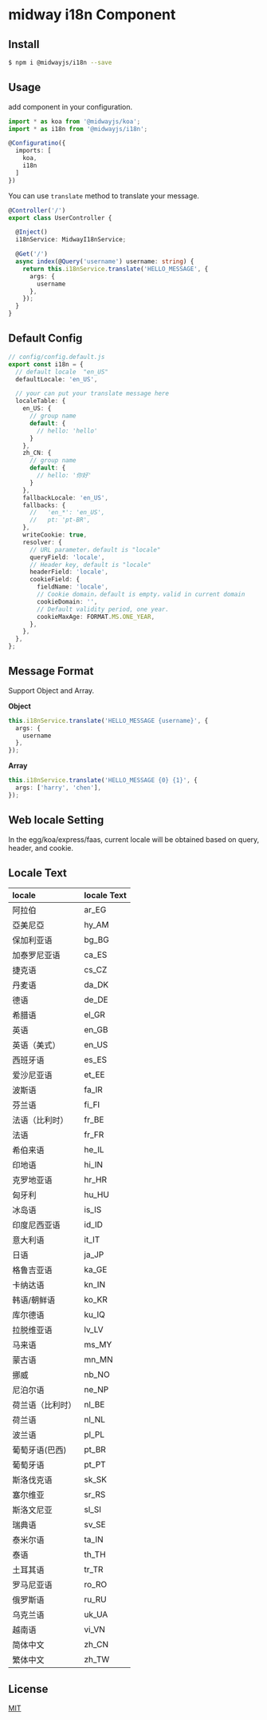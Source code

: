 # midway i18n Component

## Install

```bash
$ npm i @midwayjs/i18n --save
```

## Usage

add component in your configuration.

```ts
import * as koa from '@midwayjs/koa';
import * as i18n from '@midwayjs/i18n';

@Configuratino({
  imports: [
    koa,
    i18n
  ]
})
```

You can use `translate` method to translate your message.

```ts
@Controller('/')
export class UserController {

  @Inject()
  i18nService: MidwayI18nService;

  @Get('/')
  async index(@Query('username') username: string) {
    return this.i18nService.translate('HELLO_MESSAGE', {
      args: {
        username
      },
    });
  }
}

```

## Default Config

```ts
// config/config.default.js
export const i18n = {
  // default locale  "en_US"
  defaultLocale: 'en_US',

  // your can put your translate message here
  localeTable: {
    en_US: {
      // group name
      default: {
        // hello: 'hello'
      }
    },
    zh_CN: {
      // group name
      default: {
        // hello: '你好'
      }
    },
    fallbackLocale: 'en_US',
    fallbacks: {
      //   'en_*': 'en_US',
      //   pt: 'pt-BR',
    },
    writeCookie: true,
    resolver: {
      // URL parameter，default is "locale"
      queryField: 'locale',
      // Header key, default is "locale"
      headerField: 'locale',
      cookieField: {
        fieldName: 'locale',
        // Cookie domain，default is empty，valid in current domain
        cookieDomain: '',
        // Default validity period, one year.
        cookieMaxAge: FORMAT.MS.ONE_YEAR,
      },
    },
  },
};
```

## Message Format

Support Object and Array.

**Object**

```ts
this.i18nService.translate('HELLO_MESSAGE {username}', {
  args: {
    username
  },
});
```

**Array**

```ts
this.i18nService.translate('HELLO_MESSAGE {0} {1}', {
  args: ['harry', 'chen'],
});
```

## Web locale Setting

In the egg/koa/express/faas, current locale will be obtained based on query, header, and cookie.


## Locale Text

| locale             | locale Text |
| :--------------- | :------- |
| 阿拉伯           | ar_EG    |
| 亞美尼亞         | hy_AM    |
| 保加利亚语       | bg_BG    |
| 加泰罗尼亚语     | ca_ES    |
| 捷克语           | cs_CZ    |
| 丹麦语           | da_DK    |
| 德语             | de_DE    |
| 希腊语           | el_GR    |
| 英语             | en_GB    |
| 英语（美式）     | en_US    |
| 西班牙语         | es_ES    |
| 爱沙尼亚语       | et_EE    |
| 波斯语           | fa_IR    |
| 芬兰语           | fi_FI    |
| 法语（比利时）   | fr_BE    |
| 法语             | fr_FR    |
| 希伯来语         | he_IL    |
| 印地语           | hi_IN    |
| 克罗地亚语       | hr_HR    |
| 匈牙利           | hu_HU    |
| 冰岛语           | is_IS    |
| 印度尼西亚语     | id_ID    |
| 意大利语         | it_IT    |
| 日语             | ja_JP    |
| 格鲁吉亚语       | ka_GE    |
| 卡纳达语         | kn_IN    |
| 韩语/朝鲜语      | ko_KR    |
| 库尔德语         | ku_IQ    |
| 拉脱维亚语       | lv_LV    |
| 马来语           | ms_MY    |
| 蒙古语           | mn_MN    |
| 挪威             | nb_NO    |
| 尼泊尔语         | ne_NP    |
| 荷兰语（比利时） | nl_BE    |
| 荷兰语           | nl_NL    |
| 波兰语           | pl_PL    |
| 葡萄牙语(巴西)   | pt_BR    |
| 葡萄牙语         | pt_PT    |
| 斯洛伐克语       | sk_SK    |
| 塞尔维亚         | sr_RS    |
| 斯洛文尼亚       | sl_SI    |
| 瑞典语           | sv_SE    |
| 泰米尔语         | ta_IN    |
| 泰语             | th_TH    |
| 土耳其语         | tr_TR    |
| 罗马尼亚语       | ro_RO    |
| 俄罗斯语         | ru_RU    |
| 乌克兰语         | uk_UA    |
| 越南语           | vi_VN    |
| 简体中文         | zh_CN    |
| 繁体中文         | zh_TW    |

## License

[MIT]((http://github.com/midwayjs/midway/blob/master/LICENSE))
